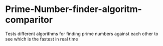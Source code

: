 # Prime-Number-finder-algoritm-comparitor
Tests different algorithms for finding prime numbers against each other to see which is the fastest in real time
